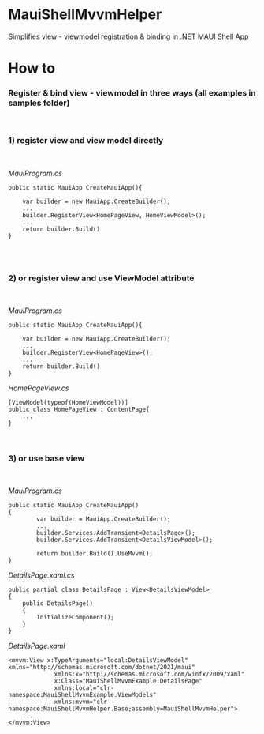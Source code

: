 # MauiShellMvvmHelper 

Simplifies view - viewmodel registration & binding in .NET MAUI Shell App

# How to

### Register & bind view - viewmodel in three ways (all examples in samples folder)

</br>

### **1) register view and view model directly**
</br>

*MauiProgram.cs*



```
public static MauiApp CreateMauiApp(){

    var builder = new MauiApp.CreateBuilder();
    ...
    builder.RegisterView<HomePageView, HomeViewModel>();
    ...
    return builder.Build()
}


```
</br>

### **2) or register view and use ViewModel attribute**
</br>

*MauiProgram.cs*

```
public static MauiApp CreateMauiApp(){

    var builder = new MauiApp.CreateBuilder();
    ...
    builder.RegisterView<HomePageView>();
    ...
    return builder.Build()
}

```
*HomePageView.cs*

```
[ViewModel(typeof(HomeViewModel))]
public class HomePageView : ContentPage{
    ...
}
```
</br>

### **3) or use base view**

</br>

*MauiProgram.cs*
```
public static MauiApp CreateMauiApp()
{
		var builder = MauiApp.CreateBuilder();
        ...
        builder.Services.AddTransient<DetailsPage>();
		builder.Services.AddTransient<DetailsViewModel>();

        return builder.Build().UseMvvm();
}
```
*DetailsPage.xaml.cs*
```
public partial class DetailsPage : View<DetailsViewModel>
{
    public DetailsPage()
	{
		InitializeComponent();
	}
}
```
*DetailsPage.xaml*
```
<mvvm:View x:TypeArguments="local:DetailsViewModel" xmlns="http://schemas.microsoft.com/dotnet/2021/maui"
             xmlns:x="http://schemas.microsoft.com/winfx/2009/xaml"
             x:Class="MauiShellMvvmExample.DetailsPage"
             xmlns:local="clr-namespace:MauiShellMvvmExample.ViewModels"
             xmlns:mvvm="clr-namespace:MauiShellMvvmHelper.Base;assembly=MauiShellMvvmHelper">
    ...
</mvvm:View>
```